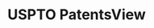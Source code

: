 ---
layout: default
bigquery: https://console.cloud.google.com/bigquery?p=patents-public-data&d=patentsview&page=dataset
citation: Attribution should be given to PatentsView for use, distribution, or derivative
  works.
code: https://github.com/CSSIP-AIR/PatentsView-Code-Snippets/
contributors: USPTO
cost: None
description: 'PatentsView includes US patent data including raw data (summaries, applications,
  pregrant applications), disambugations of inventors and assignees, and inventor
  gender estimates.  Also foreign priority data, # of figures and sheets, and government
  interest statements.'
documentation: https://patentsview.org/query/builder-faqs
last_edit: 04/05/2022, 16:00:07
location: https://patentsview.org/
maintained_by: USPTO
record_creation_timestamp: 12/2/2020 17:20:46
schema_fields:
- classification_data_source
- subcategory_id
- country
- state_fips
- doctype
- type
- disamb_inventor_id_20200331
- sequence
- city
- state
- longitude
- patent_id
- id
- num_sheets
- name
- relkind
- attribution_status
- ipc_class
- abstract
- rel_id
- latlong
- disamb_assignee_id_20181127
- assignee_id
- uuid
- num
- section_id
- kind
- term_disclaimer
- disamb_assignee_id_20190820
- contract_award_number
- classification_level
- level_one
- title
- series_code
- _102_date
- action_date
- date
- designation
- organization_id
- lname
- disamb_inventor_id_20191008
- disamb_inventor_id_20190312
- disamb_inventor_id_20171003
- group
- section
- lapse_of_patent
- classification_value
- disamb_assignee_id_20191008
- disamb_assignee_id_20200630
- inventor_id
- term_extension
- location_id
- level_three
- name_first
- disamb_inventor_id_20200929
- f102_date
- field_title
- subgroup
- num_claims
- term_grant
- citation_id
- text
- subclass_id
- symbol_position
- male
- county_fips
- disamb_assignee_id_20200331
- withdrawn
- main_group
- rawlocation_id
- field_id
- disamb_inventor_id_20190820
- role
- category
- name_last
- number
- dependent
- disclaimer_date
- rule_47
- variety
- county
- category_id
- disamb_inventor_id_20201229
- subgroup_id
- application_id
- status
- disamb_inventor_id_20180528
- rawassignee_id
- applicant_type
- gi_statement
- ipc_version_indicator
- disamb_inventor_id_20170808
- level_two
- disamb_assignee_id_20190312
- exemplary
- rawinventor_id
- subsection_id
- disamb_inventor_id_20181127
- latin_name
- filename
- organization
- fname
- disamb_inventor_id_20191231
- group_id
- disamb_inventor_id_20200630
- subclass
- disamb_inventor_id_20171226
- deceased
- disamb_assignee_id_20191231
- disamb_inventor_id_20170307
- length
- publication_number
- disamb_assignee_id_20200929
- sector_title
- doc_type
- male_flag
- classification_status
- country_transformed
- mainclass_id
- num_figures
- _371_date
- lawyer_id
- reldocno
- latitude
- f371_date
shortname: patentsview
tags:
- disambiguation
- United States
- gender
terms_of_use: Creative Commons Attribution 4.0 International License.
timeframe: 1963-1999
title: USPTO PatentsView
uuid: cf1780b1-e265-4e49-8d1d-83b9cfe0fd9a
---